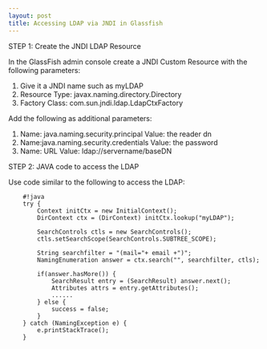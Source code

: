```yaml
---
layout: post
title: Accessing LDAP via JNDI in Glassfish
---
```


STEP 1: Create the JNDI LDAP Resource

In the GlassFish admin console create a JNDI Custom Resource with the following parameters:

1. Give it a JNDI name such as myLDAP
2. Resource Type: javax.naming.directory.Directory
3. Factory Class: com.sun.jndi.ldap.LdapCtxFactory

Add the following as additional parameters:

1. Name: java.naming.security.principal Value: the reader dn
2. Name:java.naming.security.credentials Value: the password
3. Name: URL Value: ldap://servername/baseDN

STEP 2: JAVA code to access the LDAP

Use code similar to the following to access the LDAP:

		#!java
		try {
			Context initCtx = new InitialContext();
			DirContext ctx = (DirContext) initCtx.lookup("myLDAP");

			SearchControls ctls = new SearchControls();
			ctls.setSearchScope(SearchControls.SUBTREE_SCOPE);

			String searchfilter = "(mail="+ email +")";
			NamingEnumeration answer = ctx.search("", searchfilter, ctls);

			if(answer.hasMore()) {
				SearchResult entry = (SearchResult) answer.next();
				Attributes attrs = entry.getAttributes(); 
				......
			} else {
				success = false;
			}
		} catch (NamingException e) {
			e.printStackTrace();
		}